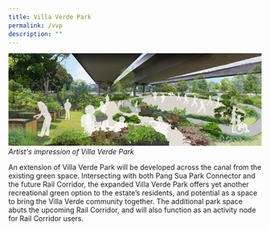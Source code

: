 ```yaml
---
title: Villa Verde Park
permalink: /vvp
description: ""
---
```

![Alt text for image on Isomer site](/images/VVP%20hero.jpg)
*Artist's impression of Villa Verde Park*

An extension of Villa Verde Park will be developed across the canal from the existing green space. Intersecting with both Pang Sua Park Connector and the future Rail Corridor, the expanded Villa Verde Park offers yet another recreational green option to the estate’s residents, and potential as a space to bring the Villa Verde community together. The additional park space abuts the upcoming Rail Corridor, and will also function as an activity node for Rail Corridor users.